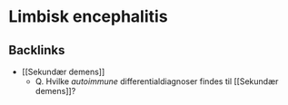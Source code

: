 # Limbisk encephalitis
## Backlinks
* [[Sekundær demens]]
	* Q. Hvilke *autoimmune* differentialdiagnoser findes til [[Sekundær demens]]?

<!-- #anki/tag/med/Neurology #anki/deck/Medicine -->

<!-- {BearID:DA8F105E-94D0-4AEF-BE4E-AC467FC9E22D-3083-00001BC07DFE2E7B} -->

